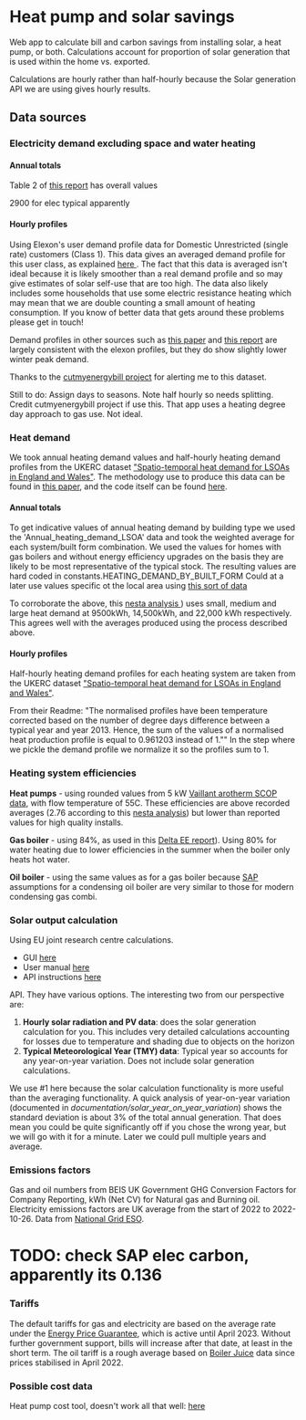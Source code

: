 # Heat pump and solar savings

Web app to calculate bill and carbon savings from installing solar, a heat pump, or both. Calculations account for proportion
of solar generation that is used within the home vs. exported. 

Calculations are hourly rather than half-hourly because the Solar generation API we are using gives hourly results.

## Data sources

### Electricity demand excluding space and water heating

#### Annual totals
Table 2 of [this report](https://www.energysavingtrust.org.uk/sites/default/files/reports/PoweringthenationreportCO332.pdf)
has overall values

2900 for elec typical apparently

#### Hourly profiles
Using Elexon's user demand profile data for Domestic Unrestricted (single rate) customers (Class 1). 
This data gives an averaged demand profile for this user class, as explained [here
](https://bscdocs.elexon.co.uk/guidance-notes/load-profiles-and-their-use-in-electricity-settlement).
The fact that this data is averaged isn't ideal because it is likely smoother than a real demand profile and so may give
estimates of solar self-use that are too high. The data also likely includes some households that use some electric resistance heating
which may mean that we are double counting a small amount of heating consumption. If you know of better data that gets around 
these problems please get in touch!

Demand profiles in other sources such as [this paper](https://www.researchgate.net/publication/324141791_The_potential_for_peak_shaving_on_low_voltage_distribution_networks_using_electricity_storage)
and [this report](https://assets.publishing.service.gov.uk/government/uploads/system/uploads/attachment_data/file/208097/10043_R66141HouseholdElectricitySurveyFinalReportissue4.pdf)
are largely consistent with the elexon profiles, but they do show slightly lower winter peak demand. 

Thanks to the [cutmyenergybill project](https://github.com/cutmyenergybill/domestic-energy-bill-reduction-app/)
for alerting me to this dataset. 

Still to do: Assign days to seasons. Note half hourly
so needs splitting. Credit cutmyenergybill project if use 
this. That app uses a heating degree day approach to gas use. Not ideal.


### Heat demand
We took annual heating demand values and half-hourly heating demand profiles from the UKERC dataset
["Spatio-temporal heat demand for LSOAs in England and Wales"](https://ukerc.rl.ac.uk/DC/cgi-bin/edc_search.pl?WantComp=165).
The methodology use to produce this data can be found in [this paper](https://www.nature.com/articles/s41597-022-01356-9),
and the code itself can be found [here](https://github.com/AlexandreLab/UKERC-data).

#### Annual totals

To get indicative values of annual heating demand by building type we used the 'Annual_heating_demand_LSOA' data and 
took the weighted average for each system/built form combination. We used the values for homes with gas boilers and 
without energy efficiency upgrades on the basis they are likely to be most representative of the typical stock. The
resulting values are hard coded in constants.HEATING_DEMAND_BY_BUILT_FORM
Could at a later use values specific ot the local area using [this sort of data
](https://www.data.gov.uk/dataset/9b090605-9861-4bb4-9fa4-6845daa2de9b/postcode-to-output-area-to-lower-layer-super-output-area-to-middle-layer-super-output-area-to-local-authority-district-february-2018-lookup-in-the-uk)

To corroborate the above, this [nesta analysis
](https://www.nesta.org.uk/report/reduce-the-cost-of-heat-pumps/))
uses small, medium and large heat demand at 9500kWh, 14,500kWh, and 22,000 kWh respectively. This agrees well with the 
averages produced using the process described above.

#### Hourly profiles
Half-hourly heating demand profiles for each heating system are taken from the UKERC dataset
["Spatio-temporal heat demand for LSOAs in England and Wales"](https://ukerc.rl.ac.uk/DC/cgi-bin/edc_search.pl?WantComp=165).

From their Readme: "The normalised profiles have been temperature corrected based on the number of degree days difference between a typical 
year and year 2013. Hence, the sum of the values of a normalised heat production profile is equal to 0.961203 instead of 1.""
In the step where we pickle the demand profile we normalize it so the profiles sum to 1.

### Heating system efficiencies

**Heat pumps** - using rounded values from 5 kW 
[Vaillant arotherm SCOP data](https://www.vaillant.co.uk/downloads/aproducts/renewables-1/arotherm-plus/arotherm-plus-1/quick-guides/new-5/installers-quick-guide-arotherm-plus-1949445.pdf),
 with flow temperature of 55C. These efficiencies are above
recorded averages (2.76 according to this [nesta analysis](https://www.nesta.org.uk/report/reduce-the-cost-of-heat-pumps/))
but lower than reported values for high quality installs.

**Gas boiler** - using 84%, as used in this 
[Delta EE report](https://www.climatexchange.org.uk/media/1897/electrification_of_heat_and_impact_on_scottish_electricity_system_-_final_report1.pdf)). Using 80% for water heating due to lower
efficiencies in the summer when the boiler only heats hot water.

**Oil boiler** - using the same values as for a gas boiler because [SAP](https://www.bre.co.uk/filelibrary/SAP/2012/SAP-2012_9-92.pdf)
assumptions for a condensing oil boiler are very similar to those for modern condensing gas combi. 


### Solar output calculation

Using EU joint research centre calculations.

- GUI [here](https://re.jrc.ec.europa.eu/pvg_tools/en/tools.html)
- User manual [here](https://joint-research-centre.ec.europa.eu/pvgis-photovoltaic-geographical-information-system/getting-started-pvgis/pvgis-user-manual_en)
- API instructions [here](https://joint-research-centre.ec.europa.eu/pvgis-photovoltaic-geographical-information-system/getting-started-pvgis/api-non-interactive-service_en)

API. They have various options. The interesting two from our perspective are:
1. **Hourly solar radiation and PV data**: does the solar generation calculation for you. This includes very detailed 
calculations accounting for losses due to temperature and shading due to objects on the horizon
2. **Typical Meteorological Year (TMY) data**: Typical year so accounts for any year-on-year variation. Does not
include solar generation calculations.

We use #1 here because the solar calculation functionality is more useful than the averaging functionality.
A quick analysis of year-on-year variation (documented in *documentation/solar_year_on_year_variation*) shows the
standard deviation is about 3% of the total annual generation. That does mean you could be
quite significantly off if you chose the wrong year, but we will go with it for a minute. 
Later we could pull multiple years and average.


### Emissions factors

Gas and oil numbers from BEIS UK Government GHG Conversion Factors for Company Reporting, kWh (Net CV) for Natural gas 
and Burning oil.
Electricity emissions factors are UK average from the start of 2022 to 2022-10-26. Data from 
[National Grid ESO](https://data.nationalgrideso.com/carbon-intensity1/historic-generation-mix/r/historic_gb_generation_mix).

# TODO: check SAP elec carbon, apparently its 0.136

### Tariffs

The default tariffs for gas and electricity are based on the average rate under the
[Energy Price Guarantee](https://www.gov.uk/government/publications/energy-bills-support/energy-bills-support-factsheet-8-september-2022),
which is active until April 2023.
Without further government support, bills will increase after that date, at least in the short term. 
The oil tariff is a rough average based on [Boiler Juice](https://www.boilerjuice.com/heating-oil-prices/) 
data since prices stabilised in April 2022.


### Possible cost data
Heat pump cost tool, doesn't work all that well: [here](http://asf-hp-cost-demo-l-b-1046547218.eu-west-1.elb.amazonaws.com)


